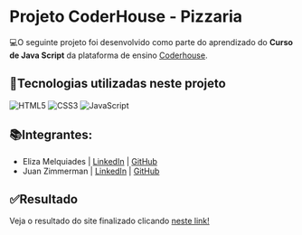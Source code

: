 # Projeto CoderHouse - Pizzaria 

💻O seguinte projeto foi desenvolvido como parte do aprendizado do **Curso de Java Script** da plataforma de ensino [Coderhouse](https://www.coderhouse.com/br/).

## 🔧Tecnologias  utilizadas neste projeto

![HTML5](https://img.shields.io/badge/HTML5-000?style=for-the-badge&logo=html5) ![CSS3](https://img.shields.io/badge/CSS3-000?style=for-the-badge&logo=css3&logoColor=264CE4) ![JavaScript](https://img.shields.io/badge/logo-javascript-blue?logo=javascript)

## 📚Integrantes:

* Eliza Melquiades | [LinkedIn](https://www.linkedin.com/in/elizamelquiades/) | [GitHub](https://github.com/elizamelq)
* Juan Zimmerman | [LinkedIn](https://www.linkedin.com/in/juan-zimmerman-6849b52aa/) | [GitHub](https://github.com/juan-zimmerman)

## ✅Resultado

Veja o resultado do site finalizado clicando [neste link!](https://elizamelq.github.io/pizzaria/)
